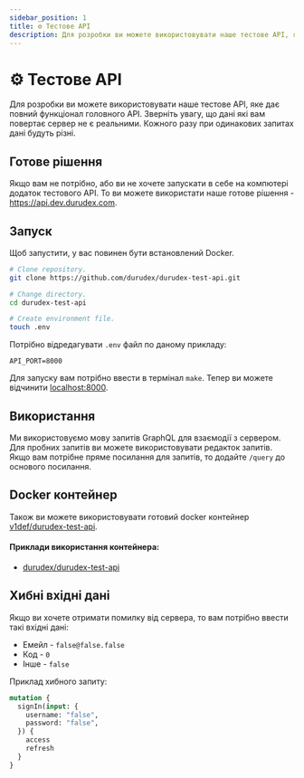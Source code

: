 ```yaml
---
sidebar_position: 1
title: ⚙️ Тестове API
description: Для розробки ви можете використовувати наше тестове API, яке дає повний функціонал головного API.
---
```


# ⚙️ Тестове API

Для розробки ви можете використовувати наше тестове API, яке дає повний функціонал головного API.
Зверніть увагу, що дані які вам повертає сервер не є реальними. Кожного разу при одинакових запитах
дані будуть різні.

## Готове рішення

Якщо вам не потрібно, або ви не хочете запускати в себе на компютері додаток тестового API. То ви можете
використати наше готове рішення - https://api.dev.durudex.com.

## Запуск

Щоб запустити, у вас повинен бути встановлений Docker.

```sh
# Clone repository.
git clone https://github.com/durudex/durudex-test-api.git

# Change directory.
cd durudex-test-api

# Create environment file.
touch .env
```

Потрібно відредагувати `.env` файл по даному прикладу:
```env
API_PORT=8000
```

Для запуску вам потрібно ввести в термінал `make`. Тепер ви можете відчинити [localhost:8000](http://localhost:8000).

## Використання

Ми використовуємо мову запитів GraphQL для взаємодії з сервером. Для пробних запитів ви можете використовувати
редакток запитів. Якщо вам потрібне пряме посилання для запитів, то додайте `/query` до основого посилання.

## Docker контейнер

Також ви можете використовувати готовий docker контейнер 
[v1def/durudex-test-api](https://hub.docker.com/repository/docker/v1def/durudex-test-api).

#### Приклади використання контейнера:

+ [durudex/durudex-test-api](https://github.com/durudex/durudex-test-api/tree/main/deploy)

## Хибні вхідні дані

Якщо ви хочете отримати помилку від сервера, то вам потрібно ввести такі вхідні дані:

+ Емейл - `false@false.false`
+ Код - `0`
+ Інше - `false`

Приклад хибного запиту:
```graphql
mutation {
  signIn(input: {
    username: "false",
    password: "false",
  }) {
    access
    refresh
  }
}
```
